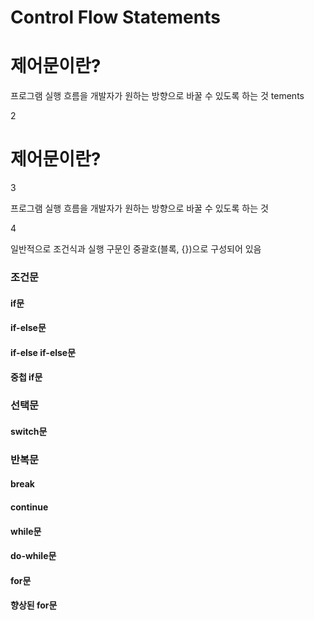 # Control Flow Statements
# 제어문이란?
프로그램 실행 흐름을 개발자가 원하는 방향으로 바꿀 수 있도록 하는 것
tements

2

# 제어문이란?

3

프로그램 실행 흐름을 개발자가 원하는 방향으로 바꿀 수 있도록 하는 것

4

일반적으로 조건식과 실행 구문인 중괄호(블록, {})으로 구성되어 있음

### 조건문

#### if문

#### if-else문

#### if-else if-else문

#### 중첩 if문

### 선택문

#### switch문

### 반복문

#### break

#### continue

#### while문

#### do-while문

#### for문

#### 향상된 for문
